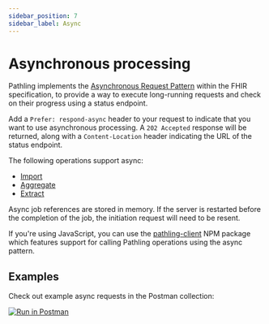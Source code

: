 ```yaml
---
sidebar_position: 7
sidebar_label: Async
---
```


# Asynchronous processing

Pathling implements
the [Asynchronous Request Pattern](https://hl7.org/fhir/r4/async.html)
within the FHIR specification, to provide a way to execute long-running requests
and check on their progress using a status endpoint.

Add a `Prefer: respond-async` header to your request to indicate that you want
to use asynchronous processing. A `202 Accepted` response will be returned,
along with a `Content-Location` header indicating the URL of the status
endpoint.

The following operations support async:

- [Import](./operations/import)
- [Aggregate](./operations/aggregate)
- [Extract](./operations/extract)

Async job references are stored in memory. If the server is restarted before
the completion of the job, the initiation request will need to be resent.

If you're using JavaScript, you can use
the [pathling-client](https://www.npmjs.com/package/pathling-client) NPM package
which features support for calling Pathling operations using the async pattern.

## Examples

Check out example async requests in the Postman collection:

<a class="postman-link"
href="https://documenter.getpostman.com/view/634774/UVsQs48s#dd55e70a-c67c-4132-9a80-ab5f69e8c2ff">
<img src="https://run.pstmn.io/button.svg" alt="Run in Postman"/></a>
